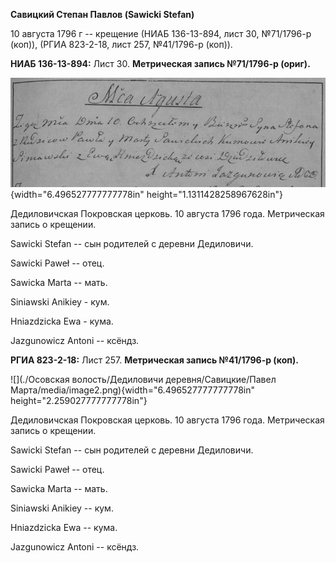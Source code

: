 **Савицкий Степан Павлов (Sawicki Stefan)**

10 августа 1796 г -- крещение (НИАБ 136-13-894, лист 30, №71/1796-р
(коп)), (РГИА 823-2-18, лист 257, №41/1796-р (коп)).

**НИАБ 136-13-894:** Лист 30. **Метрическая запись №71/1796-р (ориг).**

![](./media/e0557bbe1c3c3c0a9c922263a54ad98b5ad37760.png){width="6.496527777777778in"
height="1.1311428258967628in"}

Дедиловичская Покровская церковь. 10 августа 1796 года. Метрическая
запись о крещении.

Sawicki Stefan -- сын родителей с деревни Дедиловичи.

Sawicki Paweł -- отец.

Sawicka Marta -- мать.

Siniawski Anikiey - кум.

Hniazdzicka Ewa - кума.

Jazgunowicz Antoni -- ксёндз.

**РГИА 823-2-18:** Лист 257. **Метрическая запись №41/1796-р (коп).**

![](./Осовская волость/Дедиловичи деревня/Савицкие/Павел Марта/media/image2.png){width="6.496527777777778in"
height="2.259027777777778in"}

Дедиловичская Покровская церковь. 10 августа 1796 года. Метрическая
запись о крещении.

Sawicki Stefan -- сын родителей с деревни Дедиловичи.

Sawicki Paweł -- отец.

Sawicka Marta -- мать.

Siniawski Anikiey -- кум.

Hniazdzicka Ewa -- кума.

Jazgunowicz Antoni -- ксёндз.
